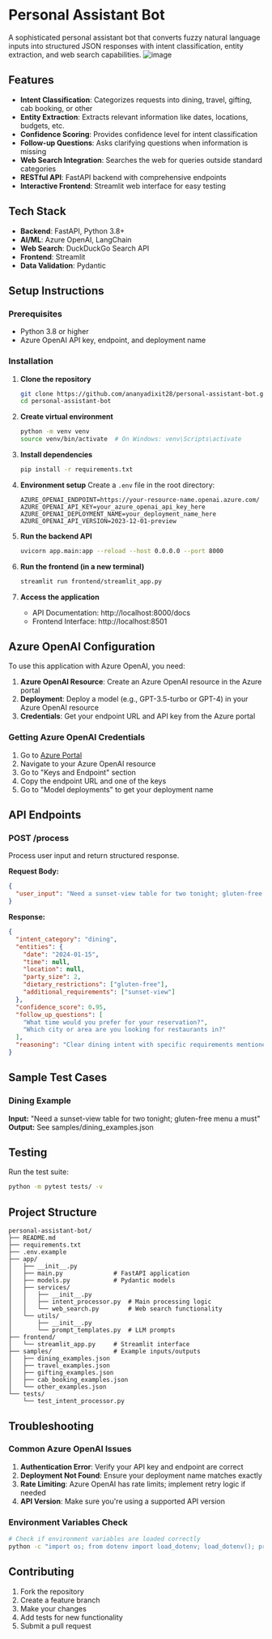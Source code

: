 # Personal Assistant Bot

A sophisticated personal assistant bot that converts fuzzy natural language inputs into structured JSON responses with intent classification, entity extraction, and web search capabilities.
![image](https://github.com/user-attachments/assets/edfd1397-7217-4432-aac8-663b88804ee8)

## Features

- **Intent Classification**: Categorizes requests into dining, travel, gifting, cab booking, or other
- **Entity Extraction**: Extracts relevant information like dates, locations, budgets, etc.
- **Confidence Scoring**: Provides confidence level for intent classification
- **Follow-up Questions**: Asks clarifying questions when information is missing
- **Web Search Integration**: Searches the web for queries outside standard categories
- **RESTful API**: FastAPI backend with comprehensive endpoints
- **Interactive Frontend**: Streamlit web interface for easy testing

## Tech Stack

- **Backend**: FastAPI, Python 3.8+
- **AI/ML**: Azure OpenAI, LangChain
- **Web Search**: DuckDuckGo Search API
- **Frontend**: Streamlit
- **Data Validation**: Pydantic

## Setup Instructions

### Prerequisites

- Python 3.8 or higher
- Azure OpenAI API key, endpoint, and deployment name

### Installation

1. **Clone the repository**
   ```bash
   git clone https://github.com/ananyadixit28/personal-assistant-bot.git
   cd personal-assistant-bot
   ```

2. **Create virtual environment**
   ```bash
   python -m venv venv
   source venv/bin/activate  # On Windows: venv\Scripts\activate
   ```

3. **Install dependencies**
   ```bash
   pip install -r requirements.txt
   ```

4. **Environment setup**
   Create a `.env` file in the root directory:
   ```
   AZURE_OPENAI_ENDPOINT=https://your-resource-name.openai.azure.com/
   AZURE_OPENAI_API_KEY=your_azure_openai_api_key_here
   AZURE_OPENAI_DEPLOYMENT_NAME=your_deployment_name_here
   AZURE_OPENAI_API_VERSION=2023-12-01-preview
   ```

5. **Run the backend API**
   ```bash
   uvicorn app.main:app --reload --host 0.0.0.0 --port 8000
   ```

6. **Run the frontend (in a new terminal)**
   ```bash
   streamlit run frontend/streamlit_app.py
   ```

7. **Access the application**
   - API Documentation: http://localhost:8000/docs
   - Frontend Interface: http://localhost:8501

## Azure OpenAI Configuration

To use this application with Azure OpenAI, you need:

1. **Azure OpenAI Resource**: Create an Azure OpenAI resource in the Azure portal
2. **Deployment**: Deploy a model (e.g., GPT-3.5-turbo or GPT-4) in your Azure OpenAI resource
3. **Credentials**: Get your endpoint URL and API key from the Azure portal

### Getting Azure OpenAI Credentials

1. Go to [Azure Portal](https://portal.azure.com)
2. Navigate to your Azure OpenAI resource
3. Go to "Keys and Endpoint" section
4. Copy the endpoint URL and one of the keys
5. Go to "Model deployments" to get your deployment name

## API Endpoints

### POST /process
Process user input and return structured response.

**Request Body:**
```json
{
  "user_input": "Need a sunset-view table for two tonight; gluten-free menu a must"
}
```

**Response:**
```json
{
  "intent_category": "dining",
  "entities": {
    "date": "2024-01-15",
    "time": null,
    "location": null,
    "party_size": 2,
    "dietary_restrictions": ["gluten-free"],
    "additional_requirements": ["sunset-view"]
  },
  "confidence_score": 0.95,
  "follow_up_questions": [
    "What time would you prefer for your reservation?",
    "Which city or area are you looking for restaurants in?"
  ],
  "reasoning": "Clear dining intent with specific requirements mentioned"
}
```

## Sample Test Cases

### Dining Example
**Input:** "Need a sunset-view table for two tonight; gluten-free menu a must"
**Output:** See samples/dining_examples.json

## Testing

Run the test suite:
```bash
python -m pytest tests/ -v
```

## Project Structure

```
personal-assistant-bot/
├── README.md
├── requirements.txt
├── .env.example
├── app/
│   ├── __init__.py
│   ├── main.py              # FastAPI application
│   ├── models.py            # Pydantic models
│   ├── services/
│   │   ├── __init__.py
│   │   ├── intent_processor.py  # Main processing logic
│   │   └── web_search.py        # Web search functionality
│   └── utils/
│       ├── __init__.py
│       └── prompt_templates.py  # LLM prompts
├── frontend/
│   └── streamlit_app.py     # Streamlit interface
├── samples/                 # Example inputs/outputs
│   ├── dining_examples.json
│   ├── travel_examples.json
│   ├── gifting_examples.json
│   ├── cab_booking_examples.json
│   └── other_examples.json
└── tests/
    └── test_intent_processor.py
```

## Troubleshooting

### Common Azure OpenAI Issues

1. **Authentication Error**: Verify your API key and endpoint are correct
2. **Deployment Not Found**: Ensure your deployment name matches exactly
3. **Rate Limiting**: Azure OpenAI has rate limits; implement retry logic if needed
4. **API Version**: Make sure you're using a supported API version

### Environment Variables Check

```bash
# Check if environment variables are loaded correctly
python -c "import os; from dotenv import load_dotenv; load_dotenv(); print('Endpoint:', os.getenv('AZURE_OPENAI_ENDPOINT')); print('Deployment:', os.getenv('AZURE_OPENAI_DEPLOYMENT_NAME'))"
```

## Contributing

1. Fork the repository
2. Create a feature branch
3. Make your changes
4. Add tests for new functionality
5. Submit a pull request
